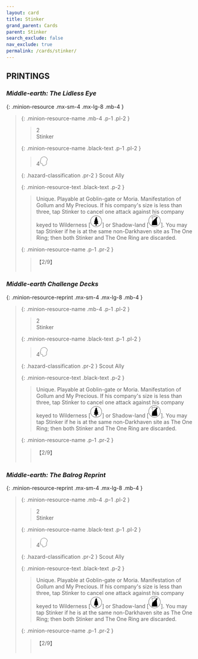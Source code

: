 ```yaml
---
layout: card
title: Stinker
grand_parent: Cards
parent: Stinker
search_exclude: false
nav_exclude: true
permalink: /cards/stinker/
---
```


## PRINTINGS


### _Middle-earth: The Lidless Eye_

{: .minion-resource .mx-sm-4 .mx-lg-8 .mb-4 }
> {: .minion-resource-name .mb-4 .p-1 .pl-2 }
> > <div class="hazard-mp">2</div>
> > <div class="card-name">Stinker</div>
>
> {: .minion-resource-name .black-text .p-1 .pl-2 }
> > 4![](/assets/images/mind.svg)
>
> {: .hazard-classification .pr-2 }
> Scout Ally
>
> {: .minion-resource-text .black-text .p-2 }
> > Unique. Playable at Goblin-gate or Moria. Manifestation of Gollum and My Precious. If his company's size is less than three, tap Stinker to cancel one attack against his company keyed to Wilderness \[![](/assets/images/wilderness.svg)] or Shadow-land \[![](/assets/images/shadow-land.svg)]. You may tap Stinker if he is at the same non-Darkhaven site as The One Ring; then both Stinker and The One Ring are discarded. 
> 
> {: .minion-resource-name .p-1 .pr-2 }
> > <div class="card-shield">【2/9】</div>
> > <div class="card-corruption-white">&nbsp;</div>

### _Middle-earth Challenge Decks_

{: .minion-resource-reprint .mx-sm-4 .mx-lg-8 .mb-4 }
> {: .minion-resource-name .mb-4 .p-1 .pl-2 }
> > <div class="hazard-mp">2</div>
> > <div class="card-name">Stinker</div>
>
> {: .minion-resource-name .black-text .p-1 .pl-2 }
> > 4![](/assets/images/mind.svg)
>
> {: .hazard-classification .pr-2 }
> Scout Ally
>
> {: .minion-resource-text .black-text .p-2 }
> > Unique. Playable at Goblin-gate or Moria. Manifestation of Gollum and My Precious. If his company's size is less than three, tap Stinker to cancel one attack against his company keyed to Wilderness \[![](/assets/images/wilderness.svg)] or Shadow-land \[![](/assets/images/shadow-land.svg)]. You may tap Stinker if he is at the same non-Darkhaven site as The One Ring; then both Stinker and The One Ring are discarded. 
> 
> {: .minion-resource-name .p-1 .pr-2 }
> > <div class="card-shield">【2/9】</div>
> > <div class="card-corruption-white">&nbsp;</div>

### _Middle-earth: The Balrog Reprint_

{: .minion-resource-reprint .mx-sm-4 .mx-lg-8 .mb-4 }
> {: .minion-resource-name .mb-4 .p-1 .pl-2 }
> > <div class="hazard-mp">2</div>
> > <div class="card-name">Stinker</div>
>
> {: .minion-resource-name .black-text .p-1 .pl-2 }
> > 4![](/assets/images/mind.svg)
>
> {: .hazard-classification .pr-2 }
> Scout Ally
>
> {: .minion-resource-text .black-text .p-2 }
> > Unique. Playable at Goblin-gate or Moria. Manifestation of Gollum and My Precious. If his company's size is less than three, tap Stinker to cancel one attack against his company keyed to Wilderness \[![](/assets/images/wilderness.svg)] or Shadow-land \[![](/assets/images/shadow-land.svg)]. You may tap Stinker if he is at the same non-Darkhaven site as The One Ring; then both Stinker and The One Ring are discarded. 
> 
> {: .minion-resource-name .p-1 .pr-2 }
> > <div class="card-shield">【2/9】</div>
> > <div class="card-corruption-white">&nbsp;</div>
